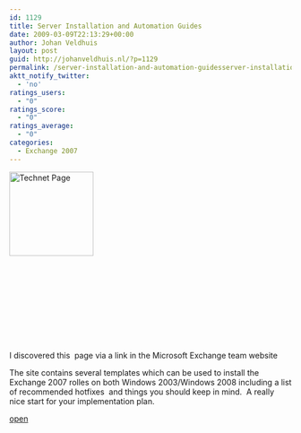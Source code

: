 ```yaml
---
id: 1129
title: Server Installation and Automation Guides
date: 2009-03-09T22:13:29+00:00
author: Johan Veldhuis
layout: post
guid: http://johanveldhuis.nl/?p=1129
permalink: /server-installation-and-automation-guidesserver-installation-and-automation-guides/
aktt_notify_twitter:
  - 'no'
ratings_users:
  - "0"
ratings_score:
  - "0"
ratings_average:
  - "0"
categories:
  - Exchange 2007
---
```

[<img class="alignleft size-thumbnail wp-image-1130" title="Technet Page" src="https://i0.wp.com/johanveldhuis.nl/wp-content/uploads/2009/03/technet-150x150.jpg?resize=150%2C150" alt="Technet Page" width="150" height="150" srcset="https://i1.wp.com/johanveldhuis.nl/wp-content/uploads/2009/03/technet.jpg?resize=150%2C150&ssl=1 150w, https://i1.wp.com/johanveldhuis.nl/wp-content/uploads/2009/03/technet.jpg?zoom=2&resize=150%2C150&ssl=1 300w, https://i1.wp.com/johanveldhuis.nl/wp-content/uploads/2009/03/technet.jpg?zoom=3&resize=150%2C150&ssl=1 450w" sizes="(max-width: 150px) 100vw, 150px" data-recalc-dims="1" />](https://i1.wp.com/johanveldhuis.nl/wp-content/uploads/2009/03/technet.jpg)

 

 

 

 

 

I discovered this  page via a link in the Microsoft Exchange team website

The site contains several templates which can be used to install the Exchange 2007 rolles on both Windows 2003/Windows 2008 including a list of recommended hotfixes  and things you should keep in mind.  A really nice start for your implementation plan.

<a href="http://technet.microsoft.com/en-us/library/cc785455.aspx" target="_blank">open</a>
